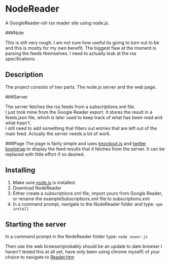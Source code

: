 NodeReader
==========

A GoogleReader-ish rss reader site using node.js.

###Note

This is still very rough. I am not sure how useful its going to turn out to be and 
this is mostly for my own benefit.  The biggest flaw at the moment is parsing the feeds themselves.
I need to actually look at the rss specifications.

Description
-----------

The project consists of two parts.  The node.js server and the web page.

###Server

The server fetches the rss feeds from a subscriptions.xml file.  
I just took mine from the Google Reader export.  It stores the result in a feeds.json file,
which is later used to keep track of what has been read and what hasn't.  
I still need to add something that filters out entries that are left out of the main feed.
Actually the server needs a lot of work.

###Page
The page is fairly simple and uses [knockout.js](http://knockoutjs.com/) and [twitter bootstrap](http://twitter.github.io/bootstrap/) to display the feed results
that it fetches from the server.  It can be replaced with little effort if so desired.

Installing
----------

1. Make sure [node.js](http://nodejs.org/) is installed.
2. Download NodeReader
3. Either create a subscriptions.xml file, import yours from Google Reader, 
	or rename the exampleSubscriptions.xml file to subscriptions.xml
4. In a command prompt, navigate to the NodeReader folder and type:
	`npm install`
	
Starting the server
-------------------

In a command prompt in the NodeReader folder type:
	`node sever.js`

Then use the web browser(probably should be an update to date browser I haven't tested this at all yet, have only been using chrome myself) 
of your choice to navigate to [Reader.htm](http://localhost:3000/Reader.htm)